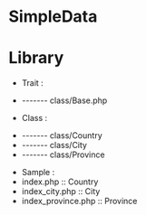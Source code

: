 # SimpleData

# Library
- Trait :
* ------- class/Base.php
- Class : 
* ------- class/Country
* ------- class/City
* ------- class/Province
- Sample : 
- index.php :: Country
- index_city.php :: City
- index_province.php :: Province
